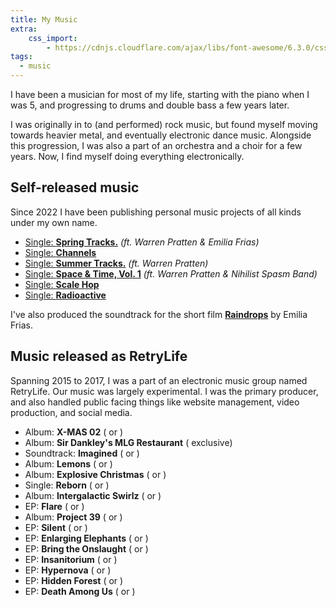 ```yaml
---
title: My Music
extra:
    css_import:
        - https://cdnjs.cloudflare.com/ajax/libs/font-awesome/6.3.0/css/all.min.css
tags:
  - music
---
```


I have been a musician for most of my life, starting with the piano when I was 5, and progressing to drums and double bass a few years later.

I was originally in to (and performed) rock music, but found myself moving towards heavier metal, and eventually electronic dance music. Alongside this progression, I was also a part of an orchestra and a choir for a few years. Now, I find myself doing everything electronically.

## Self-released music

Since 2022 I have been publishing personal music projects of all kinds under my own name.

- [Single: **Spring Tracks.**](/music/spring-tracks)  *(ft. Warren Pratten & Emilia Frias)*
- [Single: **Channels**](/music/channels)
- [Single: **Summer Tracks.**](/music/summer-tracks) *(ft. Warren Pratten)*
- [Single: **Space & Time, Vol. 1**](/music/space-time-v1) *(ft. Warren Pratten & Nihilist Spasm Band)*
- [Single: **Scale Hop**](/music/scale-hop)
- [Single: **Radioactive**](/music/radioactive)

I've also produced the soundtrack for the short film [**Raindrops**](https://www.youtube.com/watch?v=RqzLxaQ3abM) by Emilia Frias.

## Music released as RetryLife

Spanning 2015 to 2017, I was a part of an electronic music group named RetryLife. Our music was largely experimental. I was the primary producer, and also handled public facing things like website management, video production, and social media.

<ul>
    <li>
        Album: <strong>X-MAS 02</strong>
        (<a href="https://open.spotify.com/album/2iCVucaAGKEBYk8tf4DFnR" target="_blank"><i class="fa-brands fa-spotify"></i></a> or
        <a href="https://retrylife.bandcamp.com/album/x-mas-02" target="_blank"><i class="fa-brands fa-bandcamp"></i></a>)
    </li>
    <li>
        Album: <strong>Sir Dankley's MLG Restaurant</strong>
        (<a href="https://retrylife.bandcamp.com/album/sir-dankleys-mlg-restaurant" target="_blank"><i class="fa-brands fa-bandcamp"></i></a> exclusive)
    </li>
    <li>
        Soundtrack: <strong>Imagined</strong>
        (<a href="https://open.spotify.com/album/6do7NZe30VeSO22Bp0sXxX" target="_blank"><i class="fa-brands fa-spotify"></i></a> or
        <a href="https://retrylife.bandcamp.com/album/imagined" target="_blank"><i class="fa-brands fa-bandcamp"></i></a>)
    </li>
    <li>
        Album: <strong>Lemons</strong>
        (<a href="https://open.spotify.com/album/4oTrOPTDjsk0YGQ2445DUV" target="_blank"><i class="fa-brands fa-spotify"></i></a> or
        <a href="https://retrylife.bandcamp.com/album/lemons" target="_blank"><i class="fa-brands fa-bandcamp"></i></a>)
    </li>
    <li>
        Album: <strong>Explosive Christmas</strong>
        (<a href="https://open.spotify.com/album/2skpFmpTQmTRcCoOQk76O6" target="_blank"><i class="fa-brands fa-spotify"></i></a> or
        <a href="https://retrylife.bandcamp.com/album/explosive-christmas" target="_blank"><i class="fa-brands fa-bandcamp"></i></a>)
    </li>
    <li>
        Single: <strong>Reborn</strong>
        (<a href="https://open.spotify.com/album/5Nza88pbyLWeuSm2IHbVgN" target="_blank"><i class="fa-brands fa-spotify"></i></a> or
        <a href="https://retrylife.bandcamp.com/album/reborn-ep" target="_blank"><i class="fa-brands fa-bandcamp"></i></a>)
    </li>
    <li>
        Album: <strong>Intergalactic Swirlz</strong>
        (<a href="https://open.spotify.com/album/6aXnm2sZLLEVR1ob1Vbgiz" target="_blank"><i class="fa-brands fa-spotify"></i></a> or
        <a href="https://retrylife.bandcamp.com/album/intergalactic-swirlz" target="_blank"><i class="fa-brands fa-bandcamp"></i></a>)
    </li>
    <li>
        EP: <strong>Flare</strong>
        (<a href="https://open.spotify.com/album/5B3qcjQfxOvQGBBDdnbywk" target="_blank"><i class="fa-brands fa-spotify"></i></a> or
        <a href="https://retrylife.bandcamp.com/album/flare" target="_blank"><i class="fa-brands fa-bandcamp"></i></a>)
    </li>
    <li>
        Album: <strong>Project 39</strong>
        (<a href="https://open.spotify.com/album/4loaa0nWyDaxZWlZgHaIBQ" target="_blank"><i class="fa-brands fa-spotify"></i></a> or
        <a href="https://retrylife.bandcamp.com/album/project-39" target="_blank"><i class="fa-brands fa-bandcamp"></i></a>)
    </li>
    <li>
        EP: <strong>Silent</strong>
        (<a href="https://open.spotify.com/album/195fokmbfC9Hs62pOusDS3" target="_blank"><i class="fa-brands fa-spotify"></i></a> or
        <a href="https://retrylife.bandcamp.com/album/silent" target="_blank"><i class="fa-brands fa-bandcamp"></i></a>)
    </li>
    <li>
        EP: <strong>Enlarging Elephants</strong>
        (<a href="https://open.spotify.com/album/48Y20F41psQbkZzqW8S6HU" target="_blank"><i class="fa-brands fa-spotify"></i></a> or
        <a href="https://retrylife.bandcamp.com/album/enlarging-elaphants" target="_blank"><i class="fa-brands fa-bandcamp"></i></a>)
    </li>
    <li>
        EP: <strong>Bring the Onslaught</strong>
        (<a href="https://open.spotify.com/album/5hiVUR7IxKldHWZQch5B6A" target="_blank"><i class="fa-brands fa-spotify"></i></a> or
        <a href="https://retrylife.bandcamp.com/album/bring-the-onslaught" target="_blank"><i class="fa-brands fa-bandcamp"></i></a>)
    </li>
    <li>
        EP: <strong>Insanitorium</strong>
        (<a href="https://open.spotify.com/album/4V94dN0MecmER02pwUc092" target="_blank"><i class="fa-brands fa-spotify"></i></a> or
        <a href="https://retrylife.bandcamp.com/album/insanitorium" target="_blank"><i class="fa-brands fa-bandcamp"></i></a>)
    </li>
    <li>
        EP: <strong>Hypernova</strong>
        (<a href="https://open.spotify.com/album/35Nq5zIyBlwLnPuGGzcQcd" target="_blank"><i class="fa-brands fa-spotify"></i></a> or
        <a href="https://retrylife.bandcamp.com/album/hypernova-2" target="_blank"><i class="fa-brands fa-bandcamp"></i></a>)
    </li>
    <li>
        EP: <strong>Hidden Forest</strong>
        (<a href="https://open.spotify.com/album/2qrNBI4HkvUhOPj9Z4Hw2N" target="_blank"><i class="fa-brands fa-spotify"></i></a> or
        <a href="https://retrylife.bandcamp.com/album/hidden-forest" target="_blank"><i class="fa-brands fa-bandcamp"></i></a>)
    </li>
    <li>
        EP: <strong>Death Among Us</strong>
        (<a href="https://open.spotify.com/album/55U8dXTlIt47CaudCOZRyT" target="_blank"><i class="fa-brands fa-spotify"></i></a> or
        <a href="https://retrylife.bandcamp.com/album/death-amung-us" target="_blank"><i class="fa-brands fa-bandcamp"></i></a>)
    </li>
</ul>
